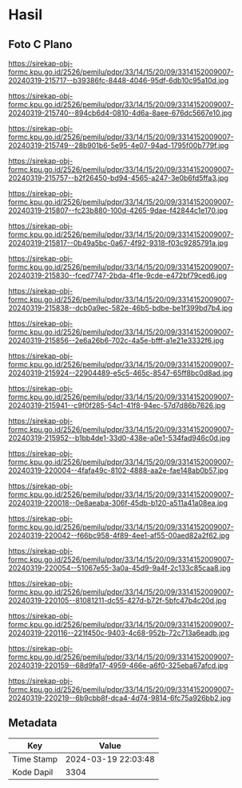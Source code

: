 # Hasil

## Foto C Plano

https://sirekap-obj-formc.kpu.go.id/2526/pemilu/pdpr/33/14/15/20/09/3314152009007-20240319-215717--b39386fc-8448-4046-95df-6db10c95a10d.jpg

https://sirekap-obj-formc.kpu.go.id/2526/pemilu/pdpr/33/14/15/20/09/3314152009007-20240319-215740--894cb6d4-0810-4d6a-8aee-676dc5667e10.jpg

https://sirekap-obj-formc.kpu.go.id/2526/pemilu/pdpr/33/14/15/20/09/3314152009007-20240319-215749--28b901b6-5e95-4e07-94ad-1795f00b779f.jpg

https://sirekap-obj-formc.kpu.go.id/2526/pemilu/pdpr/33/14/15/20/09/3314152009007-20240319-215757--b2f26450-bd94-4565-a247-3e0b6fd5ffa3.jpg

https://sirekap-obj-formc.kpu.go.id/2526/pemilu/pdpr/33/14/15/20/09/3314152009007-20240319-215807--fc23b880-100d-4265-9dae-f42844c1e170.jpg

https://sirekap-obj-formc.kpu.go.id/2526/pemilu/pdpr/33/14/15/20/09/3314152009007-20240319-215817--0b49a5bc-0a67-4f92-9318-f03c9285791a.jpg

https://sirekap-obj-formc.kpu.go.id/2526/pemilu/pdpr/33/14/15/20/09/3314152009007-20240319-215830--fced7747-2bda-4f1e-9cde-e472bf79ced6.jpg

https://sirekap-obj-formc.kpu.go.id/2526/pemilu/pdpr/33/14/15/20/09/3314152009007-20240319-215838--dcb0a9ec-582e-46b5-bdbe-be1f399bd7b4.jpg

https://sirekap-obj-formc.kpu.go.id/2526/pemilu/pdpr/33/14/15/20/09/3314152009007-20240319-215856--2e6a26b6-702c-4a5e-bfff-a1e21e3332f6.jpg

https://sirekap-obj-formc.kpu.go.id/2526/pemilu/pdpr/33/14/15/20/09/3314152009007-20240319-215924--22904489-e5c5-465c-8547-65ff8bc0d8ad.jpg

https://sirekap-obj-formc.kpu.go.id/2526/pemilu/pdpr/33/14/15/20/09/3314152009007-20240319-215941--c9f0f285-54c1-41f8-94ec-57d7d86b7626.jpg

https://sirekap-obj-formc.kpu.go.id/2526/pemilu/pdpr/33/14/15/20/09/3314152009007-20240319-215952--b1bb4de1-33d0-438e-a0e1-534fad946c0d.jpg

https://sirekap-obj-formc.kpu.go.id/2526/pemilu/pdpr/33/14/15/20/09/3314152009007-20240319-220004--4fafa49c-8102-4888-aa2e-fae148ab0b57.jpg

https://sirekap-obj-formc.kpu.go.id/2526/pemilu/pdpr/33/14/15/20/09/3314152009007-20240319-220018--0e8aeaba-306f-45db-b120-a511a41a08ea.jpg

https://sirekap-obj-formc.kpu.go.id/2526/pemilu/pdpr/33/14/15/20/09/3314152009007-20240319-220042--f66bc958-4f89-4ee1-af55-00aed82a2f62.jpg

https://sirekap-obj-formc.kpu.go.id/2526/pemilu/pdpr/33/14/15/20/09/3314152009007-20240319-220054--51067e55-3a0a-45d9-9a4f-2c133c85caa8.jpg

https://sirekap-obj-formc.kpu.go.id/2526/pemilu/pdpr/33/14/15/20/09/3314152009007-20240319-220105--81081211-dc55-427d-b72f-5bfc47b4c20d.jpg

https://sirekap-obj-formc.kpu.go.id/2526/pemilu/pdpr/33/14/15/20/09/3314152009007-20240319-220116--221f450c-9403-4c68-952b-72c713a6eadb.jpg

https://sirekap-obj-formc.kpu.go.id/2526/pemilu/pdpr/33/14/15/20/09/3314152009007-20240319-220159--68d9fa17-4959-466e-a6f0-325eba67afcd.jpg

https://sirekap-obj-formc.kpu.go.id/2526/pemilu/pdpr/33/14/15/20/09/3314152009007-20240319-220219--6b9cbb8f-dca4-4d74-9814-6fc75a926bb2.jpg


## Metadata

| Key        | Value               |
| ---------- | ------------------- |
| Time Stamp | 2024-03-19 22:03:48 |
| Kode Dapil | 3304                |



